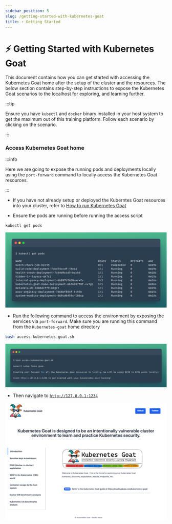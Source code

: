 ```yaml
---
sidebar_position: 5
slug: /getting-started-with-kubernetes-goat
title: ⚡ Getting Started
---
```


# ⚡ Getting Started with Kubernetes Goat

This document contains how you can get started with accessing the Kubernetes Goat home after the setup of the cluster and the resources. The below section contains step-by-step instructions to expose the Kubernetes Goat scenarios to the localhost for exploring, and learning further.

:::tip

Ensure you have `kubectl` and `docker` binary installed in your host system to get the maximum out of this training platform. Follow each scenario by clicking on the scenario.

:::

### Access Kubernetes Goat home

:::info

Here we are going to expose the running pods and deployments locally using the `port-forward` command to locally access the Kubernetes Goat resources.

:::

- If you have not already setup or deployed the Kuberntes Goat resources into your cluster, refer to [How to run Kubernetes Goat](how-to-run/kubernetes)

- Ensure the pods are running before running the access script

```bash
kubectl get pods
```

![all pods running in kubectl get pods](scenarios/images/kubectl-get-pods.png)

- Run the following command to access the environment by exposing the services via `port-forward`. Make sure you are running this command from the `Kubernetes-goat` home directory

```bash
bash access-kubernetes-goat.sh
```

![Access kubernetes goat resources](scenarios/images/access-kubernetes-goat.png)

- Then navigate to [`http://127.0.0.1:1234`](http://127.0.0.1:1234)

![Kubernetes Goat Home](scenarios/images/kubernetes-goat-home.png)
